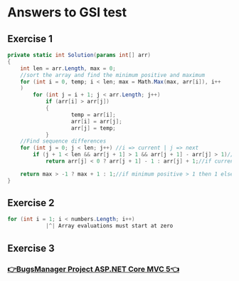 # Answers to GSI test

## Exercise 1
```csharp
private static int Solution(params int[] arr)
{
	int len = arr.Length, max = 0;
	//sort the array and find the minimum positive and maximum
	for (int i = 0, temp; i < len; max = Math.Max(max, arr[i]), i++
	)
		for (int j = i + 1; j < arr.Length; j++)
			if (arr[i] > arr[j])
			{
					temp = arr[i];
					arr[i] = arr[j];
					arr[j] = temp;
			}
	//Find sequence differences
	for (int j = 0; j < len; j++) //i => current | j => next					  
		if (j + 1 < len && arr[j + 1] > 1 && arr[j + 1] - arr[j] > 1)//if next is positive and next - current > 1
			return arr[j] < 0 ? arr[j + 1] - 1 : arr[j] + 1;//if current is negative then next - 1, else current + 1

	return max > -1 ? max + 1 : 1;//if minimum positive > 1 then 1 else if max is not negative then max + 1 else 1 
}
```

## Exercise 2

```csharp
for (int i = 1; i < numbers.Length; i++)
            |^| Array evaluations must start at zero
```

## Exercise 3

### [👉BugsManager Project ASP.NET Core MVC 5👈](https://github.com/pedro-gilmora/Answers/tree/master/BugsManager)

